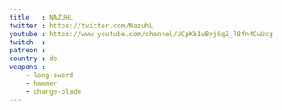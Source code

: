 ```yaml
---
title   : NAZUHL
twitter : https://twitter.com/NazuhL
youtube : https://www.youtube.com/channel/UCpKb1wByj0qZ_l8fn4CwUcg
twitch  : 
patreon : 
country : de
weapons :
    - long-sword
    - hammer
    - charge-blade
---
```


